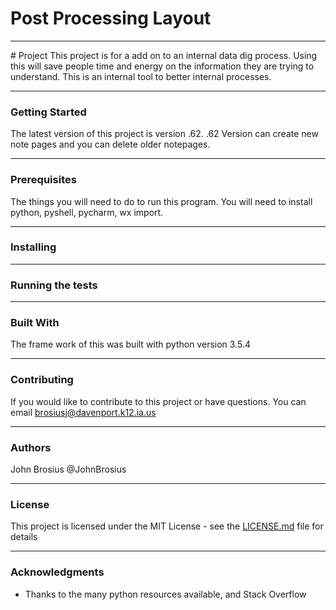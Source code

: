 # Post Processing Layout
<hr>
# Project 
This project is for a add on to an internal data dig process. Using this will save people time and energy on the information they are trying to understand. This is an internal tool to better internal processes. 

<hr>
<h3>Getting Started</h3>

The latest version of this project is version .62. .62 Version can create new note pages and you can delete older notepages. 

<hr>
<h3> Prerequisites</h3>

The things you will need to do to run this program. You will need to install python, pyshell, pycharm, wx import. 

<hr>
<h3> Installing</h3>


<hr>
<h3> Running the tests</h3>


<hr>
<h3> Built With</h3>

The frame work of this was built with python version 3.5.4
<hr>
<h3>Contributing</h3>

If you would like to contribute to this project or have questions. You can email brosiusj@davenport.k12.ia.us 

<hr>
<h3>Authors</h3>

John Brosius @JohnBrosius

<hr>
<h3>License</h3>

This project is licensed under the MIT License - see the [LICENSE.md](LICENSE.md) file for details
<hr>
<h3>Acknowledgments</h3>

* Thanks to the many python resources available, and Stack Overflow
